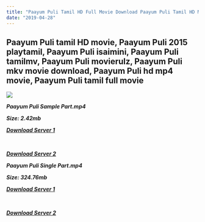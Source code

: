 ```yaml
---
title: "Paayum Puli Tamil HD Full Movie Download Paayum Puli Tamil HD Movie Download"
date: "2019-04-28"
---
```


## Paayum Puli tamil HD movie, Paayum Puli 2015 playtamil, Paayum Puli isaimini, Paayum Puli tamilmv, Paayum Puli movierulz, Paayum Puli mkv movie download, Paayum Puli hd mp4 movie, Paayum Puli tamil full movie

![](https://images.moviebuff.com/b3f52ba0-6c8e-4f4c-99ed-4a89768fd23f?w=1000)

**_Paayum Puli Sample Part.mp4_**

**_Size: 2.42mb_**

**_[Download Server 1](http://dl2.tamilsrca.xyz/load/2015/Paayum{18b9e36be58349bcedc591cb24b1d58373c4fcb8ec6c90ee99c2d93b5f4aedc9}20Puli/Paayum{18b9e36be58349bcedc591cb24b1d58373c4fcb8ec6c90ee99c2d93b5f4aedc9}20Puli{18b9e36be58349bcedc591cb24b1d58373c4fcb8ec6c90ee99c2d93b5f4aedc9}20(2015){18b9e36be58349bcedc591cb24b1d58373c4fcb8ec6c90ee99c2d93b5f4aedc9}20HDRip{18b9e36be58349bcedc591cb24b1d58373c4fcb8ec6c90ee99c2d93b5f4aedc9}20Sample{18b9e36be58349bcedc591cb24b1d58373c4fcb8ec6c90ee99c2d93b5f4aedc9}20HD.mp4)_**

**_[  
](http://dl2.tamilsrca.xyz/load/2015/Paayum{18b9e36be58349bcedc591cb24b1d58373c4fcb8ec6c90ee99c2d93b5f4aedc9}20Puli/Paayum{18b9e36be58349bcedc591cb24b1d58373c4fcb8ec6c90ee99c2d93b5f4aedc9}20Puli{18b9e36be58349bcedc591cb24b1d58373c4fcb8ec6c90ee99c2d93b5f4aedc9}20(2015){18b9e36be58349bcedc591cb24b1d58373c4fcb8ec6c90ee99c2d93b5f4aedc9}20HDRip{18b9e36be58349bcedc591cb24b1d58373c4fcb8ec6c90ee99c2d93b5f4aedc9}20Sample{18b9e36be58349bcedc591cb24b1d58373c4fcb8ec6c90ee99c2d93b5f4aedc9}20HD.mp4)_**

**_[Download Server 2](http://dl2.tamilsrca.xyz/load/2015/Paayum{18b9e36be58349bcedc591cb24b1d58373c4fcb8ec6c90ee99c2d93b5f4aedc9}20Puli/Paayum{18b9e36be58349bcedc591cb24b1d58373c4fcb8ec6c90ee99c2d93b5f4aedc9}20Puli{18b9e36be58349bcedc591cb24b1d58373c4fcb8ec6c90ee99c2d93b5f4aedc9}20(2015){18b9e36be58349bcedc591cb24b1d58373c4fcb8ec6c90ee99c2d93b5f4aedc9}20HDRip{18b9e36be58349bcedc591cb24b1d58373c4fcb8ec6c90ee99c2d93b5f4aedc9}20Sample{18b9e36be58349bcedc591cb24b1d58373c4fcb8ec6c90ee99c2d93b5f4aedc9}20HD.mp4)_**

**_Paayum Puli Single Part.mp4_**

**_Size: 324.76mb_**

**_[Download Server 1](http://dl2.tamilsrca.xyz/load/2015/Paayum{18b9e36be58349bcedc591cb24b1d58373c4fcb8ec6c90ee99c2d93b5f4aedc9}20Puli/Paayum{18b9e36be58349bcedc591cb24b1d58373c4fcb8ec6c90ee99c2d93b5f4aedc9}20Puli{18b9e36be58349bcedc591cb24b1d58373c4fcb8ec6c90ee99c2d93b5f4aedc9}20(2015){18b9e36be58349bcedc591cb24b1d58373c4fcb8ec6c90ee99c2d93b5f4aedc9}20HDRip{18b9e36be58349bcedc591cb24b1d58373c4fcb8ec6c90ee99c2d93b5f4aedc9}20HD.mp4)_**

**_[  
](http://dl2.tamilsrca.xyz/load/2015/Paayum{18b9e36be58349bcedc591cb24b1d58373c4fcb8ec6c90ee99c2d93b5f4aedc9}20Puli/Paayum{18b9e36be58349bcedc591cb24b1d58373c4fcb8ec6c90ee99c2d93b5f4aedc9}20Puli{18b9e36be58349bcedc591cb24b1d58373c4fcb8ec6c90ee99c2d93b5f4aedc9}20(2015){18b9e36be58349bcedc591cb24b1d58373c4fcb8ec6c90ee99c2d93b5f4aedc9}20HDRip{18b9e36be58349bcedc591cb24b1d58373c4fcb8ec6c90ee99c2d93b5f4aedc9}20HD.mp4)_**

**_[Download Server 2](http://dl2.tamilsrca.xyz/load/2015/Paayum{18b9e36be58349bcedc591cb24b1d58373c4fcb8ec6c90ee99c2d93b5f4aedc9}20Puli/Paayum{18b9e36be58349bcedc591cb24b1d58373c4fcb8ec6c90ee99c2d93b5f4aedc9}20Puli{18b9e36be58349bcedc591cb24b1d58373c4fcb8ec6c90ee99c2d93b5f4aedc9}20(2015){18b9e36be58349bcedc591cb24b1d58373c4fcb8ec6c90ee99c2d93b5f4aedc9}20HDRip{18b9e36be58349bcedc591cb24b1d58373c4fcb8ec6c90ee99c2d93b5f4aedc9}20HD.mp4)_**
